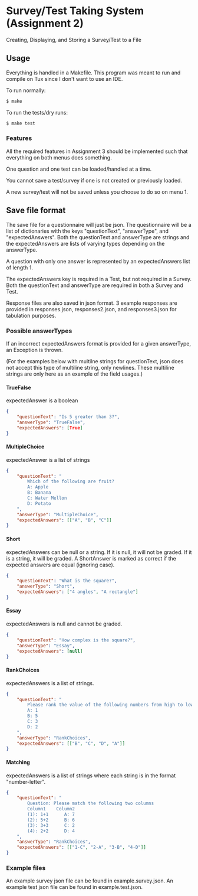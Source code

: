 # Survey/Test Taking System (Assignment 2)
Creating, Displaying, and Storing a Survey/Test to a File

## Usage
Everything is handled in a Makefile. This program was meant to run and compile on Tux
since I don't want to use an IDE.

To run normally:
```sh
$ make
```

To run the tests/dry runs:
```sh
$ make test
```


### Features
All the required features in Assignment 3 should be implemented such that everything
on both menus does something.

One question and one test can be loaded/handled at a time.

You cannot save a test/survey if one is not created or previously loaded.

A new survey/test will not be saved unless you choose to do so on menu 1.


## Save file format
The save file for a questionnaire will just be json. The questionnaire
will be a list of dictionaries with the keys "questionText", "answerType",
and "expectedAnswers". Both the questionText and answerType are strings
and the expectedAnswers are lists of varying types depending on the answerType.

A question with only one answer is represented by an expectedAnswers list
of length 1.

The expectedAnswers key is required in a Test, but not required in a Survey.
Both the questionText and answerType are required in both a Survey and Test.

Response files are also saved in json format. 3 example responses are provided
in responses.json, responses2.json, and responses3.json for tabulation purposes.

### Possible answerTypes
If an incorrect expectedAnswers format is provided for a given answerType,
an Exception is thrown.

(For the examples below with multilne strings for questionText, json does not accept
this type of multiline string, only newlines. These multiline strings are only here
as an example of the field usages.)

#### TrueFalse
expectedAnswer is a boolean
```json
{
    "questionText": "Is 5 greater than 3?",
    "answerType": "TrueFalse",
    "expectedAnswers": [True]
}
```

#### MultipleChoice
expectedAnswer is a list of strings
```json
{
    "questionText": "
        Which of the following are fruit?
        A: Apple
        B: Banana
        C: Water Mellon
        D: Potato
    ",
    "answerType": "MultipleChoice",
    "expectedAnswers": [["A", "B", "C"]]
}
```

#### Short
expectedAnswers can be null or a string. If it is null, it will not be graded.
If it is a string, it will be graded.
A ShortAnswer is marked as correct if the expected answers are equal (ignoring case).
```json
{
    "questionText": "What is the square?",
    "answerType": "Short",
    "expectedAnswers": ["4 angles", "A rectangle"]
}
```

#### Essay
expectedAnswers is null and cannot be graded.
```json
{
    "questionText": "How complex is the square?",
    "answerType": "Essay",
    "expectedAnswers": [null]
}
```

#### RankChoices
expectedAnswers is a list of strings.
```json
{
    "questionText": "
        Please rank the value of the following numbers from high to low
        A: 1
        B: 5
        C: 3 
        D: 2 
    ",
    "answerType": "RankChoices",
    "expectedAnswers": [["B", "C", "D", "A"]]
}
```

#### Matching
expectedAnswers is a list of strings where each string is in the format "number-letter".
```json
{
    "questionText": "
        Question: Please match the following two columns
        Column1    Column2
        (1): 1+1      A: 7       
        (2): 5+2      B: 6 
        (3): 3+3      C: 2
        (4): 2+2      D: 4
    ",
    "answerType": "RankChoices",
    "expectedAnswers": [["1-C", "2-A", "3-B", "4-D"]]
}
```

### Example files
An example survey json file can be found in example.survey.json.
An example test json file can be found in example.test.json.

